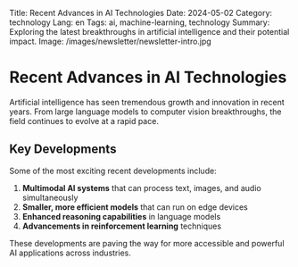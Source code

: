 Title: Recent Advances in AI Technologies
Date: 2024-05-02
Category: technology
Lang: en
Tags: ai, machine-learning, technology
Summary: Exploring the latest breakthroughs in artificial intelligence and their potential impact.
Image: /images/newsletter/newsletter-intro.jpg

# Recent Advances in AI Technologies

Artificial intelligence has seen tremendous growth and innovation in recent years. From large language models to computer vision breakthroughs, the field continues to evolve at a rapid pace.

## Key Developments

Some of the most exciting recent developments include:

1. **Multimodal AI systems** that can process text, images, and audio simultaneously
2. **Smaller, more efficient models** that can run on edge devices
3. **Enhanced reasoning capabilities** in language models
4. **Advancements in reinforcement learning** techniques

These developments are paving the way for more accessible and powerful AI applications across industries. 